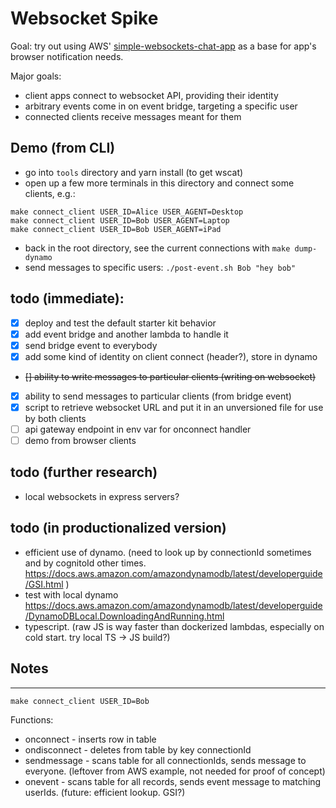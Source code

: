 # Websocket Spike

Goal: try out using AWS' [simple-websockets-chat-app](https://github.com/aws-samples/simple-websockets-chat-app) as a base for app's browser notification needs.

Major goals:

- client apps connect to websocket API, providing their identity
- arbitrary events come in on event bridge, targeting a specific user
- connected clients receive messages meant for them

## Demo (from CLI)

- go into `tools` directory and yarn install (to get wscat)
- open up a few more terminals in this directory and connect some clients, e.g.:

```
make connect_client USER_ID=Alice USER_AGENT=Desktop
make connect_client USER_ID=Bob USER_AGENT=Laptop
make connect_client USER_ID=Bob USER_AGENT=iPad
```

- back in the root directory, see the current connections with `make dump-dynamo`
- send messages to specific users: `./post-event.sh Bob "hey bob"`

## todo (immediate):

- [x] deploy and test the default starter kit behavior
- [x] add event bridge and another lambda to handle it
- [x] send bridge event to everybody
- [x] add some kind of identity on client connect (header?), store in dynamo
- ~~[] ability to write messages to particular clients (writing on websocket)~~
- [x] ability to send messages to particular clients (from bridge event)
- [x] script to retrieve websocket URL and put it in an unversioned file for use by both clients
- [ ] api gateway endpoint in env var for onconnect handler
- [ ] demo from browser clients

## todo (further research)

- local websockets in express servers?

## todo (in productionalized version)

- efficient use of dynamo. (need to look up by connectionId sometimes and by cognitoId other times. https://docs.aws.amazon.com/amazondynamodb/latest/developerguide/GSI.html )
- test with local dynamo https://docs.aws.amazon.com/amazondynamodb/latest/developerguide/DynamoDBLocal.DownloadingAndRunning.html
- typescript. (raw JS is way faster than dockerized lambdas, especially on cold start. try local TS -> JS build?)

## Notes

---

```
make connect_client USER_ID=Bob
```

Functions:

- onconnect - inserts row in table
- ondisconnect - deletes from table by key connectionId
- sendmessage - scans table for all connectionIds, sends message to everyone. (leftover from AWS example, not needed for proof of concept)
- onevent - scans table for all records, sends event message to matching userIds. (future: efficient lookup. GSI?)
